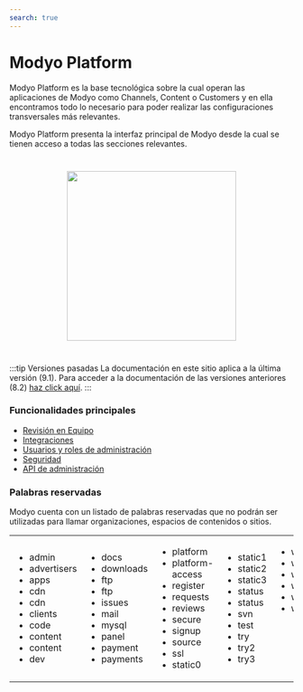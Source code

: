 ```yaml
---
search: true
---
```


# Modyo Platform

Modyo Platform es la base tecnológica sobre la cual operan las aplicaciones de Modyo como Channels, Content o Customers y en ella encontramos todo lo necesario para poder realizar las configuraciones transversales más relevantes.

Modyo Platform presenta la interfaz principal de Modyo desde la cual se tienen acceso a todas las secciones relevantes.

<img src="/assets/img/platform/header.jpg" style="margin: 40px auto; width: 300px; display: block;">

:::tip Versiones pasadas
La documentación en este sitio aplica a la última versión (9.1). Para acceder a la documentación de las versiones anteriores (8.2) [haz click aquí](/assets/pdf/Modyo82Docs.pdf).
:::

### Funcionalidades principales

- [Revisión en Equipo](/es/platform/core/key-concepts.html)
- [Integraciones](/es/platform/core/integrations)
- [Usuarios y roles de administración](/es/platform/core/roles.html)
- [Seguridad](/es/platform/core/security.html)
- [API de administración](/es/platform/core/api.html)


### Palabras reservadas
Modyo cuenta con un listado de palabras reservadas que no podrán ser utilizadas para llamar organizaciones, espacios de contenidos o sitios.
<table style="border: none;"><tr style="border: none;">
<td style="border: none;"><ul>
<li>admin</li>
<li>advertisers</li>
<li>apps</li>
<li>cdn</li>
<li>cdn</li>
<li>clients</li>
<li>code</li>
<li>content</li>
<li>content</li>
<li>dev</li>
</ul></td>
<td style="border: none;"><ul>
<li>docs</li>
<li>downloads</li>
<li>ftp</li>
<li>ftp</li>
<li>issues</li>
<li>mail</li>
<li>mysql</li>
<li>panel</li>
<li>payment</li>
<li>payments</li>
</ul></td>
<td style="border: none;"><ul>
<li>platform</li>
<li>platform-access</li>
<li>register</li>
<li>requests</li>
<li>reviews</li>
<li>secure</li>
<li>signup</li>
<li>source</li>
<li>ssl</li>
<li>static0</li>
</ul></td>
<td style="border: none;"><ul>
<li>static1</li>
<li>static2</li>
<li>static3</li>
<li>status</li>
<li>status</li>
<li>svn</li>
<li>test</li>
<li>try</li>
<li>try2</li>
<li>try3</li>
</ul></td>
<td style="border: none; vertical-align: top;"><ul>
<li>w2</li>
<li>w3</li>
<li>webmail</li>
<li>welcome</li>
<li>www</li>
<li>wwww</li>
</ul></td>
</tr>
</table>
